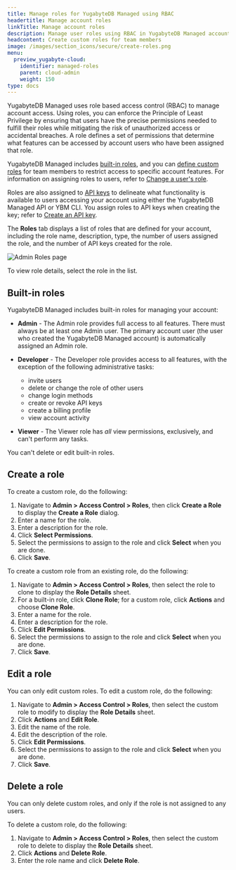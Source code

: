 ```yaml
---
title: Manage roles for YugabyteDB Managed using RBAC
headertitle: Manage account roles
linkTitle: Manage account roles
description: Manage user roles using RBAC in YugabyteDB Managed accounts.
headcontent: Create custom roles for team members
image: /images/section_icons/secure/create-roles.png
menu:
  preview_yugabyte-cloud:
    identifier: managed-roles
    parent: cloud-admin
    weight: 150
type: docs
---
```


YugabyteDB Managed uses role based access control (RBAC) to manage account access. Using roles, you can enforce the Principle of Least Privilege by ensuring that users have the precise permissions needed to fulfill their roles while mitigating the risk of unauthorized access or accidental breaches. A role defines a set of permissions that determine what features can be accessed by account users who have been assigned that role.

YugabyteDB Managed includes [built-in roles](#built-in-roles), and you can [define custom roles](#create-a-role) for team members to restrict access to specific account features. For information on assigning roles to users, refer to [Change a user's role](../manage-access/#change-a-user-s-role).

Roles are also assigned to [API keys](../../managed-automation/managed-apikeys/) to delineate what functionality is available to users accessing your account using either the YugabyteDB Managed API or YBM CLI. You assign roles to API keys when creating the key; refer to [Create an API key](../../managed-automation/managed-apikeys/#create-an-api-key).

The **Roles** tab displays a list of roles that are defined for your account, including the role name, description, type, the number of users assigned the role, and the number of API keys created for the role.

![Admin Roles page](/images/yb-cloud/managed-admin-roles.png)

To view role details, select the role in the list.

## Built-in roles

YugabyteDB Managed includes built-in roles for managing your account:

- **Admin** - The Admin role provides full access to all features. There must always be at least one Admin user. The primary account user (the user who created the YugabyteDB Managed account) is automatically assigned an Admin role.

- **Developer** - The Developer role provides access to all features, with the exception of the following administrative tasks:

  - invite users
  - delete or change the role of other users
  - change login methods
  - create or revoke API keys
  - create a billing profile
  - view account activity

- **Viewer** - The Viewer role has _all_ view permissions, exclusively, and can't perform any tasks.

You can't delete or edit built-in roles.

## Create a role

To create a custom role, do the following:

1. Navigate to **Admin > Access Control > Roles**, then click **Create a Role** to display the **Create a Role** dialog.
1. Enter a name for the role.
1. Enter a description for the role.
1. Click **Select Permissions**.
1. Select the permissions to assign to the role and click **Select** when you are done.
1. Click **Save**.

To create a custom role from an existing role, do the following:

1. Navigate to **Admin > Access Control > Roles**, then select the role to clone to display the **Role Details** sheet.
1. For a built-in role, click **Clone Role**; for a custom role, click **Actions** and choose **Clone Role**.
1. Enter a name for the role.
1. Enter a description for the role.
1. Click **Edit Permissions**.
1. Select the permissions to assign to the role and click **Select** when you are done.
1. Click **Save**.

## Edit a role

You can only edit custom roles. To edit a custom role, do the following:

1. Navigate to **Admin > Access Control > Roles**, then select the custom role to modify to display the **Role Details** sheet.
1. Click **Actions** and **Edit Role**.
1. Edit the name of the role.
1. Edit the description of the role.
1. Click **Edit Permissions**.
1. Select the permissions to assign to the role and click **Select** when you are done.
1. Click **Save**.

## Delete a role

You can only delete custom roles, and only if the role is not assigned to any users.

To delete a custom role, do the following:

1. Navigate to **Admin > Access Control > Roles**, then select the custom role to delete to display the **Role Details** sheet.
1. Click **Actions** and **Delete Role**.
1. Enter the role name and click **Delete Role**.
